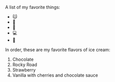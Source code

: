 A list of my favorite things:
* 🐱
* 🐶
* 👶
* 💻
* 👟

In order, these are my favorite flavors of ice cream:
1. Chocolate
2. Rocky Road 
3. Strawberry
4. Vanilla with cherries and chocolate sauce
